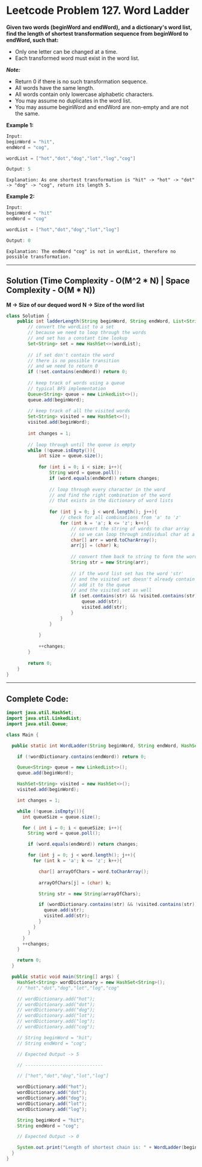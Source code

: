 # Leetcode Problem 127. Word Ladder

**Given two words (beginWord and endWord), and a dictionary's word list, find the length of shortest transformation sequence from beginWord to endWord, such that:**

- Only one letter can be changed at a time.
- Each transformed word must exist in the word list.

***Note:***

- Return 0 if there is no such transformation sequence.
- All words have the same length.
- All words contain only lowercase alphabetic characters.
- You may assume no duplicates in the word list.
- You may assume beginWord and endWord are non-empty and are not the same.

**Example 1:**

```java
Input:
beginWord = "hit",
endWord = "cog",

wordList = ["hot","dot","dog","lot","log","cog"]

Output: 5
```

`Explanation: As one shortest transformation is "hit" -> "hot" -> "dot" -> "dog" -> "cog", return its length 5.`

**Example 2:**

```java
Input:
beginWord = "hit"
endWord = "cog"

wordList = ["hot","dot","dog","lot","log"]

Output: 0
```

`Explanation: The endWord "cog" is not in wordList, therefore no possible transformation.`

---

## Solution (Time Complexity - O(M^2 * N)  | Space Complexity - O(M * N))

**M -> Size of our dequed word**
**N -> Size of the word list**

```java
class Solution {
    public int ladderLength(String beginWord, String endWord, List<String> wordList) {
        // convert the wordList to a set
        // because we need to loop through the words
        // and set has a constant time lookup
        Set<String> set = new HashSet<>(wordList);
        
        // if set don't contain the word 
        // there is no possible transition
        // and we need to return 0
        if (!set.contains(endWord)) return 0;
        
        // keep track of words using a queue
        // typical BFS implementation
        Queue<String> queue = new LinkedList<>();
        queue.add(beginWord);
        
        // keep track of all the visited words
        Set<String> visited = new HashSet<>();
        visited.add(beginWord);
        
        int changes = 1;
        
        // loop through until the queue is empty
        while (!queue.isEmpty()){
            int size = queue.size();
            
            for (int i = 0; i < size; i++){
                String word = queue.poll();
                if (word.equals(endWord)) return changes;
                
                // loop through every character in the word
                // and find the right combination of the word 
                // that exists in the dictionary of word lists
                
                for (int j = 0; j < word.length(); j++){
                    // check for all combinations from 'a' to 'z'
                    for (int k = 'a'; k <= 'z'; k++){
                        // convert the string of words to char array
                        // so we can loop through individual char at a time and modify them
                        char[] arr = word.toCharArray();
                        arr[j] = (char) k;
                        
                        // convert them back to string to form the word
                        String str = new String(arr);
                        
                        // if the word list set has the word 'str' 
                        // and the visited set doesn't already contain the word 'str'
                        // add it to the queue
                        // and the visited set as well
                        if (set.contains(str) && !visited.contains(str)){
                            queue.add(str);
                            visited.add(str);
                        }
                    }
                }
                
            }
            
            ++changes;
        }
        
        return 0;
    }
}
```

---

## Complete Code:

```java
import java.util.HashSet;
import java.util.LinkedList;
import java.util.Queue;

class Main {

  public static int WordLadder(String beginWord, String endWord, HashSet<String> wordDictionary){

    if (!wordDictionary.contains(endWord)) return 0;

    Queue<String> queue = new LinkedList<>();
    queue.add(beginWord);

    HashSet<String> visited = new HashSet<>();
    visited.add(beginWord);

    int changes = 1;

    while (!queue.isEmpty()){
      int queueSize = queue.size();

      for ( int i = 0; i < queueSize; i++){
        String word = queue.poll();

        if (word.equals(endWord)) return changes;

        for (int j = 0; j < word.length(); j++){
          for (int k = 'a'; k <= 'z'; k++){

            char[] arrayOfChars = word.toCharArray();
            
            arrayOfChars[j] = (char) k;

            String str = new String(arrayOfChars);

            if (wordDictionary.contains(str) && !visited.contains(str)){
              queue.add(str);
              visited.add(str);
            }
          }
        }
      }
      ++changes;
    }

    return 0;
  }

  public static void main(String[] args) {
    HashSet<String> wordDictionary = new HashSet<String>();
    // "hot","dot","dog","lot","log","cog"

    // wordDictionary.add("hot");
    // wordDictionary.add("dot");
    // wordDictionary.add("dog");
    // wordDictionary.add("lot");
    // wordDictionary.add("log");
    // wordDictionary.add("cog");

    // String beginWord = "hit";
    // String endWord = "cog";

    // Expected Output -> 5

    // -----------------------------

    // ["hot","dot","dog","lot","log"]

    wordDictionary.add("hot");
    wordDictionary.add("dot");
    wordDictionary.add("dog");
    wordDictionary.add("lot");
    wordDictionary.add("log");

    String beginWord = "hit";
    String endWord = "cog";

    // Expected Output -> 0

    System.out.print("Length of shortest chain is: " + WordLadder(beginWord, endWord, wordDictionary)); 
  }
}
```
